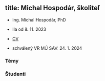 title: Michal Hospodár, školiteľ 
---

* Ing. Michal Hospodár, PhD    
* IIa od 8. 11. 2023     
* [CV](DS_hospodar/cv.docx)   

* schválený VR MÚ SAV: 24. 1. 2024


### Témy



### Študenti  




